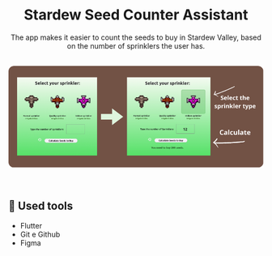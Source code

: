 <h1 align="center"> Stardew Seed Counter Assistant </h1>

<p align="center">
The app makes it easier to count the seeds to buy in Stardew Valley, based on the number of sprinklers the user has. <br/>

<br>

<p align="center">
  <img alt="preview do projeto" src="./assets/images/iconForReadMe.png">
</p>

<br>

## 🚀 Used tools

- Flutter
- Git e Github
- Figma


